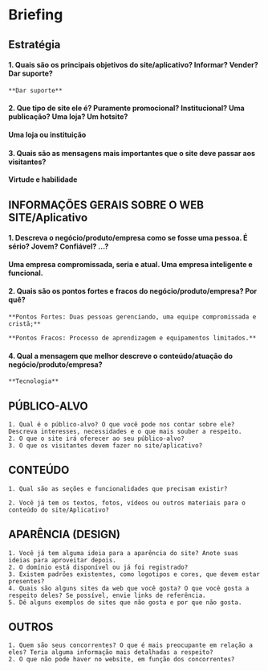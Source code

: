 # Briefing

## Estratégia

#### 1. Quais são os principais objetivos do site/aplicativo? Informar? Vender? Dar suporte?

    **Dar suporte**

#### 2. Que tipo de site ele é? Puramente promocional? Institucional? Uma publicação? Uma loja? Um hotsite?

 **Uma loja ou instituição**

#### 3. Quais são as mensagens mais importantes que o site deve passar aos visitantes? 

 **Virtude e habilidade**
 
## INFORMAÇÕES GERAIS SOBRE O WEB SITE/Aplicativo 

#### 1. Descreva o negócio/produto/empresa como se fosse uma pessoa. É sério? Jovem? Confiável? ...?

 **Uma empresa compromissada, seria e atual. Uma empresa inteligente e funcional.**

#### 2. Quais são os pontos fortes e fracos do negócio/produto/empresa? Por quê?

    **Pontos Fortes: Duas pessoas gerenciando, uma equipe compromissada e cristã;**
   
    **Pontos Fracos: Processo de aprendizagem e equipamentos limitados.**

#### 4. Qual a mensagem que melhor descreve o conteúdo/atuação do negócio/produto/empresa?

    **Tecnologia**  
 
## PÚBLICO-ALVO

    1. Qual é o público-alvo? O que você pode nos contar sobre ele? Descreva interesses, necessidades e o que mais souber a respeito.
    2. O que o site irá oferecer ao seu público-alvo?
    3. O que os visitantes devem fazer no site/aplicativo?

## CONTEÚDO 
    1. Qual são as seções e funcionalidades que precisam existir? 
    
    2. Você já tem os textos, fotos, vídeos ou outros materiais para o conteúdo do site/Aplicativo? 
 
## APARÊNCIA (DESIGN)

    1. Você já tem alguma ideia para a aparência do site? Anote suas ideias para aproveitar depois. 
    2. O domínio está disponível ou já foi registrado? 
    3. Existem padrões existentes, como logotipos e cores, que devem estar presentes? 
    4. Quais são alguns sites da web que você gosta? O que você gosta a respeito deles? Se possível, envie links de referência. 
    5. Dê alguns exemplos de sites que não gosta e por que não gosta. 
 
## OUTROS

    1. Quem são seus concorrentes? O que é mais preocupante em relação a eles? Teria alguma informação mais detalhadas a respeito?
    2. O que não pode haver no website, em função dos concorrentes?
